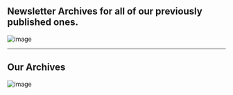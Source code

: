 ## Newsletter Archives for all of our previously published ones.

![image](https://user-images.githubusercontent.com/37651620/192107687-90d9068e-559f-4425-b93c-d2b38beb0014.png)

--- 

## Our Archives

![image](https://user-images.githubusercontent.com/37651620/192107698-5d57aac6-1033-4db6-bfca-9bce79d085a6.png)

